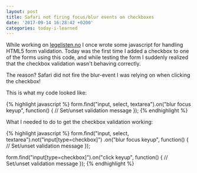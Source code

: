 ```yaml
---
layout: post
title: Safari not firing focus/blur events on checkboxes
date: '2017-09-14 16:28:42 +0200'
categories: today-i-learned
---
```


While working on [legelisten.no](www.legelisten.no) I once wrote some javascript for handling HTML5 form validation. Today was the first time I added a checkbox to one of the forms using this code, and while testing the form I suddenly realized that the checkbox validation wasn't behaving correctly.

The reason? Safari did not fire the blur-event I was relying on when clicking the checkbox!

This is what my code looked like:

{% highlight javascript %}
form.find("input, select, textarea").on("blur focus keyup", function() {
  // Set/unset validation message
});
{% endhighlight %}

What I needed to do to get the checkbox validation working:

{% highlight javascript %}
form.find("input, select, textarea").not("input[type=checkbox]")
    .on("blur focus keyup", function() {
  // Set/unset validation message
});

form.find("input[type=checkbox]").on("click keyup", function() {
  // Set/unset validation message
});
{% endhighlight %}
